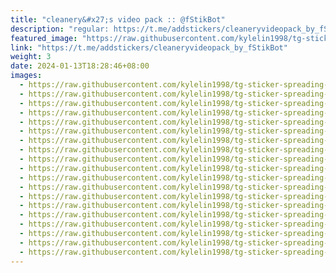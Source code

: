 ```yaml
---
title: "cleanery&#x27;s video pack :: @fStikBot"
description: "regular: https://t.me/addstickers/cleaneryvideopack_by_fStikBot"
featured_image: "https://raw.githubusercontent.com/kylelin1998/tg-sticker-spreading-worldwide-images/main/img/0c815cc0-77e6-4b71-b5b0-890f94e0a85c.jpg"
link: "https://t.me/addstickers/cleaneryvideopack_by_fStikBot"
weight: 3
date: 2024-01-13T18:28:46+08:00
images:
  - https://raw.githubusercontent.com/kylelin1998/tg-sticker-spreading-worldwide-images/main/img/0c815cc0-77e6-4b71-b5b0-890f94e0a85c.jpg
  - https://raw.githubusercontent.com/kylelin1998/tg-sticker-spreading-worldwide-images/main/img/876c1e92-2e54-4882-80f8-70e2b19985f7.jpg
  - https://raw.githubusercontent.com/kylelin1998/tg-sticker-spreading-worldwide-images/main/img/5f2a40ca-6765-4673-96e6-35adc88f433f.jpg
  - https://raw.githubusercontent.com/kylelin1998/tg-sticker-spreading-worldwide-images/main/img/9d04a6fd-cc66-4a74-9df6-c6c654be4215.jpg
  - https://raw.githubusercontent.com/kylelin1998/tg-sticker-spreading-worldwide-images/main/img/049dbc29-9510-4b99-8c9a-97b7784f2879.jpg
  - https://raw.githubusercontent.com/kylelin1998/tg-sticker-spreading-worldwide-images/main/img/2a5e4dec-518e-4a8d-93bf-29c66c0c7654.jpg
  - https://raw.githubusercontent.com/kylelin1998/tg-sticker-spreading-worldwide-images/main/img/327f5624-4690-4d60-93af-74a2aeeb10c9.jpg
  - https://raw.githubusercontent.com/kylelin1998/tg-sticker-spreading-worldwide-images/main/img/1a3334f3-9710-4d0a-903e-b94eb8466976.jpg
  - https://raw.githubusercontent.com/kylelin1998/tg-sticker-spreading-worldwide-images/main/img/224e0e00-07e5-4c8a-8046-83180e0774d1.jpg
  - https://raw.githubusercontent.com/kylelin1998/tg-sticker-spreading-worldwide-images/main/img/53e0b7ca-ffdb-4397-937b-6fbd670056f5.jpg
  - https://raw.githubusercontent.com/kylelin1998/tg-sticker-spreading-worldwide-images/main/img/15a16429-515d-4308-a8b2-a976a73aad14.jpg
  - https://raw.githubusercontent.com/kylelin1998/tg-sticker-spreading-worldwide-images/main/img/86282b57-0ff9-466e-b411-5b4bfbd1f21a.jpg
  - https://raw.githubusercontent.com/kylelin1998/tg-sticker-spreading-worldwide-images/main/img/9dba2fd7-ce9c-4d7b-bb05-46e6807aef38.jpg
  - https://raw.githubusercontent.com/kylelin1998/tg-sticker-spreading-worldwide-images/main/img/72e46b65-226d-404d-a064-c9ffd3ebb70d.jpg
  - https://raw.githubusercontent.com/kylelin1998/tg-sticker-spreading-worldwide-images/main/img/5ef9caf1-e641-431d-a2f2-34fe08b2b6ec.jpg
  - https://raw.githubusercontent.com/kylelin1998/tg-sticker-spreading-worldwide-images/main/img/f2e0245c-f39a-4fca-804a-a144da212832.jpg
  - https://raw.githubusercontent.com/kylelin1998/tg-sticker-spreading-worldwide-images/main/img/c74d18ff-77ad-4b6b-8831-e95373583bdc.jpg
  - https://raw.githubusercontent.com/kylelin1998/tg-sticker-spreading-worldwide-images/main/img/ac35aecf-fb3a-4ec9-a205-4a7336db7b11.jpg
  - https://raw.githubusercontent.com/kylelin1998/tg-sticker-spreading-worldwide-images/main/img/1d0839bb-09aa-4b33-8282-bcdd15aa0cef.jpg
---
```

